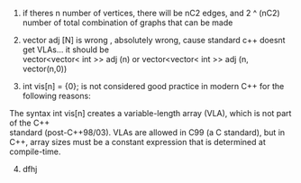 1. if theres n number of vertices, there will be nC2 edges, and 2 ^ (nC2) number of total combination of graphs that can be made 

2. vector<int> adj [N] is wrong , absolutely wrong, cause standard c++ doesnt get VLAs... it should be <br>
 vector<vector< int >> adj (n) or vector<vector< int >> adj (n, vector<int>(n,0))

3. int vis[n] = {0}; is not considered good practice in modern C++ for the following reasons:

  The syntax int vis[n] creates a variable-length array (VLA), which is not part of the C++     
  standard (post-C++98/03). VLAs are allowed in C99 (a C standard), but in C++, array sizes must 
  be a constant expression that is determined at compile-time.

4. dfhj
  
